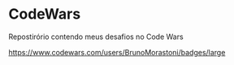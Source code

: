 # CodeWars
Repostirório contendo meus desafios no Code Wars

https://www.codewars.com/users/BrunoMorastoni/badges/large
